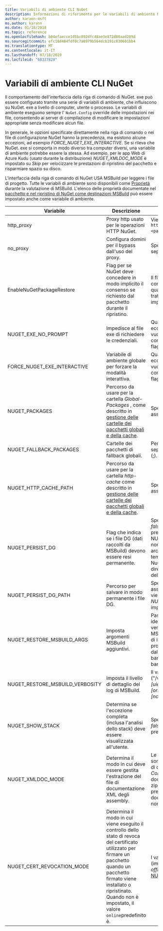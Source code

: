 ```yaml
---
title: Variabili di ambiente CLI NuGet
description: Informazioni di riferimento per le variabili di ambiente NuGet. exe
author: karann-msft
ms.author: karann
ms.date: 01/18/2018
ms.topic: reference
ms.openlocfilehash: b04efaecce1d5bc892dfc48ae3e872d80aad209d
ms.sourcegitcommit: efc18d484fdf0c7a8979b564dcb191c030601bb4
ms.translationtype: MT
ms.contentlocale: it-IT
ms.lasthandoff: 07/18/2019
ms.locfileid: "68327828"
---
```

# <a name="nuget-cli-environment-variables"></a>Variabili di ambiente CLI NuGet

Il comportamento dell'interfaccia della riga di comando di NuGet. exe può essere configurato tramite una serie di variabili di ambiente, che influiscono su NuGet. exe a livello di computer, utente o processo. Le variabili di ambiente eseguono sempre l' `NuGet.Config` override delle impostazioni nei file, consentendo ai server di compilazione di modificare le impostazioni appropriate senza modificare alcun file.

In generale, le opzioni specificate direttamente nella riga di comando o nei file di configurazione NuGet hanno la precedenza, ma esistono alcune eccezioni, ad esempio *FORCE_NUGET_EXE_INTERACTIVE*. Se si rileva che NuGet. exe si comporta in modo diverso tra computer diversi, una variabile di ambiente potrebbe essere la stessa. Ad esempio, per le app Web di Azure Kudu (usato durante la distribuzione) *NUGET_XMLDOC_MODE* è impostato su *Skip* per velocizzare le prestazioni di ripristino del pacchetto e risparmiare spazio su disco.

L'interfaccia della riga di comando di NuGet USA MSBuild per leggere i file di progetto. Tutte le variabili di ambiente sono disponibili come [Proprietà](/visualstudio/msbuild/msbuild-command-line-reference) durante la valutazione di MSBuild.
L'elenco delle proprietà documentate nel [pacchetto e nel ripristino di NuGet come destinazioni MSBuild](../msbuild-targets.md#restore-properties) può essere impostato anche come variabile di ambiente.

| Variabile | Descrizione | Note |
| --- | --- | --- |
| http_proxy | Proxy http usato per le operazioni HTTP NuGet. | Viene specificato come `http://<username>:<password>@proxy.com`. |
| no_proxy | Configura domini per il bypass dall'uso del proxy. | Specificato come domini separati da virgola (,). |
| EnableNuGetPackageRestore | Flag per se NuGet deve concedere in modo implicito il consenso se richiesto dal pacchetto durante il ripristino. | Il flag specificato viene considerato *true* o *1*, qualsiasi altro valore trattato come flag non impostato. |
| NUGET_EXE_NO_PROMPT | Impedisce al file exe di richiedere le credenziali. | Qualsiasi valore, ad eccezione di una stringa vuota o null, verrà considerato come questo flag set/true. |
| FORCE_NUGET_EXE_INTERACTIVE | Variabile di ambiente globale per forzare la modalità interattiva. | Qualsiasi valore, ad eccezione di una stringa vuota o null, verrà considerato come questo flag set/true. |
| NUGET_PACKAGES | Percorso da usare per la cartella *Global-Packages* , come descritto in [gestione delle cartelle dei pacchetti globali e della cache](../../consume-packages/managing-the-global-packages-and-cache-folders.md). | Specificato come percorso assoluto. |
| NUGET_FALLBACK_PACKAGES | Cartelle dei pacchetti di fallback globali. | Percorsi di cartella assoluti separati da punto e virgola (;). |
| NUGET_HTTP_CACHE_PATH | Percorso da usare per la cartella *http-cache* come descritto in [gestione delle cartelle dei pacchetti globali e della cache](../../consume-packages/managing-the-global-packages-and-cache-folders.md). | Specificato come percorso assoluto. |
| NUGET_PERSIST_DG | Flag che indica se i file DG (dati raccolti da MSBuild) devono essere resi permanente. | Specificato come *true* o *false* (impostazione predefinita) se NUGET_PERSIST_DG_PATH non impostato verrà archiviato nella directory temporanea (cartella NuGetScratch nella directory temporanea dell'ambiente corrente). |
| NUGET_PERSIST_DG_PATH | Percorso per salvare in modo permanente i file DG. | Specificato come percorso assoluto, questa opzione viene usata solo quando *NUGET_PERSIST_DG* è impostato su true. |
| NUGET_RESTORE_MSBUILD_ARGS | Imposta argomenti MSBuild aggiuntivi. | Passare gli argomenti identici a quelli che verrebbero passati a MSBuild. exe. Un esempio di impostazione di una proprietà di progetto foo dalla riga di comando alla barra dei valori è/p: foo = bar |
| NUGET_RESTORE_MSBUILD_VERBOSITY | Imposta il livello di dettaglio del log di MSBuild. | Il valore predefinito è *quiet* ("/v: q"). Valori possibili *q [uiet]* , *m [inimal]* , *n [ormal]* , *d [etailed]* e *diag [nostic]* . |
| NUGET_SHOW_STACK | Determina se l'eccezione completa (inclusa l'analisi dello stack) deve essere visualizzata all'utente. | Specificato come *true* o *false* (impostazione predefinita). |
| NUGET_XMLDOC_MODE | Determina il modo in cui deve essere gestita l'estrazione del file di documentazione XML degli assembly. | Le modalità supportate sono *Ignora* (non Estrai file di documentazione XML), *Comprimi* (archivia i file doc XML come archivio zip) o *None* (impostazione predefinita, considera i file doc XML come file normali). |
| NUGET_CERT_REVOCATION_MODE | Determina il modo in cui viene eseguito il controllo dello stato di revoca del certificato utilizzato per firmare un pacchetto quando un pacchetto firmato viene installato o ripristinato. Quando non è impostato, il valore `online`predefinito è.| I valori possibili sono *online* (impostazione predefinita), *offline*.  Correlato a [NU3028](../errors-and-warnings/NU3028.md) |


